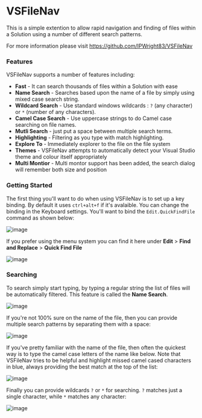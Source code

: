 # VSFileNav

This is a simple extention to allow rapid navigation and finding of files within a Solution using a number of different search patterns.

For more information please visit https://github.com/IPWright83/VSFileNav

### Features

VSFileNav supports a number of features including:

 - **Fast** - It can search thousands of files within a Solution with ease
 - **Name Search** - Searches based upon the name of a file by simply using mixed case search string.
 - **Wildcard Search** - Use standard windows wildcards : `?` (any character) or `*` (number of any characters).
 - **Camel Case Search** - Use uppercase strings to do Camel case searching on file names.
 - **Mutli Search** - just put a space between multiple search terms.
 - **Highlighting** - Filtering as you type with match highlighting.
 - **Explore To** - Immediately explorer to the file on the file system
 - **Themes** - VSFileNav attempts to automatically detect your Visual Studio theme and colour itself appropriately
 - **Multi Montior** - Multi montor support has been added, the search dialog will remember both size and position
 
### Getting Started

The first thing you'll want to do when using VSFileNav is to set up a key binding. By default it uses `ctrl+alt+f` if it's avalaible. You can change the binding in the Keyboard settings. You'll want to bind the `Edit.QuickFindFile` command as shown below:

![image](https://cloud.githubusercontent.com/assets/1374775/18972646/f131cbd4-8691-11e6-870c-2ffe5b969fe8.png)

If you prefer using the menu system you can find it here under **Edit** > **Find and Replace** > **Quick Find File**

![image](https://cloud.githubusercontent.com/assets/1374775/18972716/3106afb8-8692-11e6-9031-700099547fc9.png)

### Searching

To search simply start typing, by typing a regular string the list of files will be automatically filtered. This feature is called the **Name Search**. 

![image](https://cloud.githubusercontent.com/assets/1374775/18972767/5fc73368-8692-11e6-8279-05bd9c8ce060.png)

If you're not 100% sure on the name of the file, then you can provide multiple search patterns by separating them with a space:

![image](https://cloud.githubusercontent.com/assets/1374775/18972814/93a74880-8692-11e6-9276-6ac26cb06a1e.png)

If you've pretty familiar with the name of the file, then often the quickest way is to type the camel case letters of the name like below. Note that VSFileNav tries to be helpful and highlight missed camel cased characters in blue, always providing the best match at the top of the list:

![image](https://cloud.githubusercontent.com/assets/1374775/18972875/c7dc2d46-8692-11e6-8e07-d79a643850e1.png)

Finally you can provide wildcards `?` or `*` for searching. `?` matches just a single character, while `*` matches any character:

![image](https://cloud.githubusercontent.com/assets/1374775/18972923/f32a8fe2-8692-11e6-8f01-d6f82f4bd260.png)


